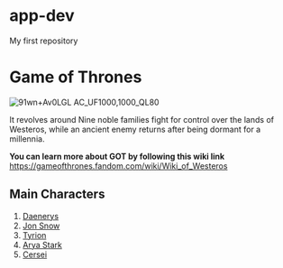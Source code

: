 # app-dev
My first repository

 # **Game of Thrones**
![91wn+Av0LGL _AC_UF1000,1000_QL80_](https://github.com/jonoms/app-dev/assets/126314406/dedc9e68-b430-4c42-a7f7-46271ce8a982)

It revolves around Nine noble families fight for control over the lands of Westeros, while an ancient enemy returns after being dormant for a millennia.

**You can learn more about GOT by following this wiki link**
https://gameofthrones.fandom.com/wiki/Wiki_of_Westeros

## **Main Characters**
1. [Daenerys](https://www.hbo.com/game-of-thrones/cast-and-crew/daenerys-targaryen)
2. [Jon Snow](https://www.hbo.com/game-of-thrones/cast-and-crew/jon-snow)
3. [Tyrion](https://www.hbo.com/game-of-thrones/cast-and-crew/tyrion-lannister)
4. [Arya Stark](https://www.hbo.com/game-of-thrones/cast-and-crew/arya-stark)
5. [Cersei](https://www.hbo.com/game-of-thrones/cast-and-crew/cersei-lannister)
